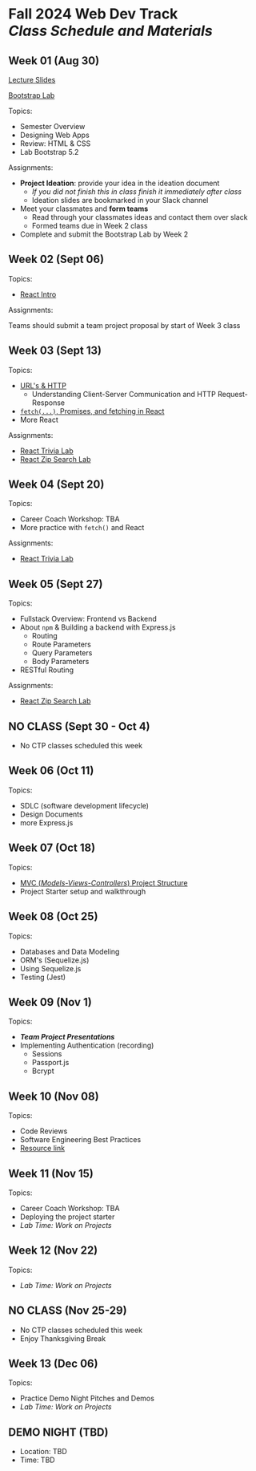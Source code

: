 # Fall 2024 Web Dev Track <br />_Class Schedule and Materials_

## Week 01 (Aug 30)

[Lecture Slides](https://docs.google.com/presentation/d/1nbIS5Tmcctb_G_aMQ6ZzlhUA29SIWgzSD0z7zbA9Mbk/edit#slide=id.p)

[Bootstrap Lab](https://github.com/CUNYTechPrep/lab-bootstrap-5.2)

Topics:

- Semester Overview
- Designing Web Apps
- Review: HTML & CSS
- Lab Bootstrap 5.2

Assignments:

- **Project Ideation**: provide your idea in the ideation document
  - _If you did not finish this in class finish it immediately after class_
  - Ideation slides are bookmarked in your Slack channel
- Meet your classmates and **form teams**
  - Read through your classmates ideas and contact them over slack
  - Formed teams due in Week 2 class
- Complete and submit the Bootstrap Lab by Week 2

## Week 02 (Sept 06)

Topics:

- [React Intro](https://docs.google.com/presentation/d/1E86rjR-9hN4NeSkAI5njg8fWuWDmLLgbyBA3lEiGHM0/edit#slide=id.p)

Assignments:

Teams should submit a team project proposal by start of Week 3 class

## Week 03 (Sept 13)

Topics:

- [URL's & HTTP](https://docs.google.com/presentation/d/1hJgCCh3UiygFQ6q8_G7_KCn332rGuo6VPHlM49JM4Ao/edit#slide=id.p)
  - Understanding Client-Server Communication and HTTP Request-Response
- [`fetch(...)`, Promises, and fetching in React](https://docs.google.com/presentation/d/1ctGUH2sYpqDjo268t_nL0A3u1t6tzAqwk-mw5WIxwnM/edit#slide=id.p)
- More React

Assignments:
- [React Trivia Lab](https://github.com/CUNYTechPrep/lab-react-trivia)
- [React Zip Search Lab](https://github.com/CUNYTechPrep/lab-react-zip-search)

## Week 04 (Sept 20)

Topics:

- Career Coach Workshop: TBA
- More practice with `fetch()` and React

Assignments:
- [React Trivia Lab](https://github.com/CUNYTechPrep/lab-react-trivia)

## Week 05 (Sept 27)

Topics:

- Fullstack Overview: Frontend vs Backend
- About `npm` & Building a backend with Express.js
  - Routing
  - Route Parameters
  - Query Parameters
  - Body Parameters
- RESTful Routing

Assignments:
- [React Zip Search Lab](https://github.com/CUNYTechPrep/lab-react-zip-search)

## NO CLASS (Sept 30 - Oct 4)

- No CTP classes scheduled this week

## Week 06 (Oct 11)

Topics:

- SDLC (software development lifecycle)
- Design Documents
- more Express.js

## Week 07 (Oct 18)

Topics:

- [MVC (_Models-Views-Controllers_) Project Structure](https://github.com/CUNYTechPrep/2023-fall-web-dev/blob/main/materials/mvc-data-modeling-2022.pdf)
- Project Starter setup and walkthrough

## Week 08 (Oct 25)

Topics:

- Databases and Data Modeling
- ORM's (Sequelize.js)
- Using Sequelize.js
- Testing (Jest)

## Week 09 (Nov 1)

Topics:

- **_Team Project Presentations_**
- Implementing Authentication (recording)
  - Sessions
  - Passport.js
  - Bcrypt

## Week 10 (Nov 08)

Topics:

- Code Reviews
- Software Engineering Best Practices
- [Resource link](http://web.mit.edu/6.005/www/fa16/classes/04-code-review/)

## Week 11 (Nov 15)

Topics:

- Career Coach Workshop: TBA
- Deploying the project starter
- _Lab Time: Work on Projects_

## Week 12 (Nov 22)

Topics:

- _Lab Time: Work on Projects_

## NO CLASS (Nov 25-29)

- No CTP classes scheduled this week
- Enjoy Thanksgiving Break

## Week 13 (Dec 06)

Topics:

- Practice Demo Night Pitches and Demos
- _Lab Time: Work on Projects_

## DEMO NIGHT (TBD)

- Location: TBD
- Time: TBD
